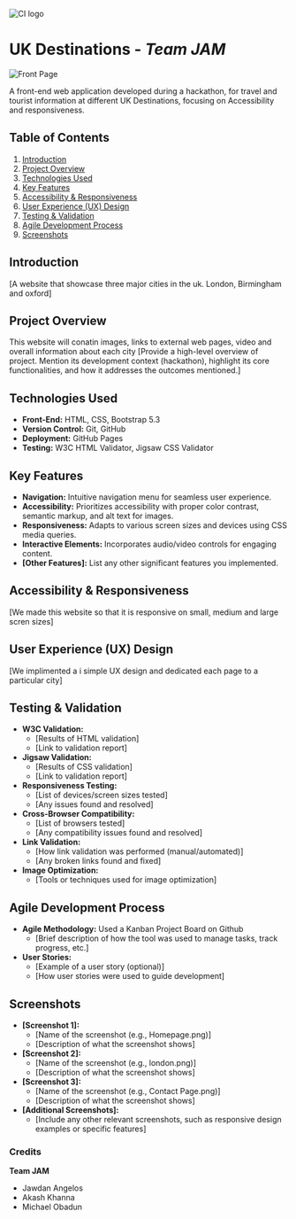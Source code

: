 ![CI logo](https://codeinstitute.s3.amazonaws.com/fullstack/ci_logo_small.png)

# UK Destinations - *Team JAM*

![Front Page](https://github.com/Jawdan-CI/UKDestinations/tree/main/assets/images/README/indexpage.png)

A front-end web application developed during a hackathon, for travel and tourist information at different UK Destinations, focusing on Accessibility and responsiveness.

## Table of Contents

1. [Introduction](#introduction)
2. [Project Overview](#project-overview)
3. [Technologies Used](#technologies-used)
4. [Key Features](#key-features)
5. [Accessibility & Responsiveness](#accessibility--responsiveness)
6. [User Experience (UX) Design](#user-experience-ux-design)
7. [Testing & Validation](#testing--validation)
8. [Agile Development Process](#agile-development-process)
9. [Screenshots](#screenshots)

## Introduction


[A website that showcase three major cities in the uk. London, Birmingham and oxford]

## Project Overview
This website will conatin images, links to external web pages, video and overall information about each city
[Provide a high-level overview of project. Mention its development context (hackathon), highlight its core functionalities, and how it addresses the outcomes mentioned.]

## Technologies Used

* **Front-End:** HTML, CSS, Bootstrap 5.3
* **Version Control:** Git, GitHub
* **Deployment:** GitHub Pages
* **Testing:** W3C HTML Validator, Jigsaw CSS Validator

## Key Features

* **Navigation:** Intuitive navigation menu for seamless user experience.
* **Accessibility:** Prioritizes accessibility with proper color contrast, semantic markup, and alt text for images.
* **Responsiveness:**  Adapts to various screen sizes and devices using CSS media queries.
* **Interactive Elements:** Incorporates audio/video controls for engaging content.
* **[Other Features]:** List any other significant features you implemented.

## Accessibility & Responsiveness

[We made this website so that it is responsive on small, medium and large scren sizes]

## User Experience (UX) Design

[We implimented a i simple UX design and dedicated each page to a particular city]

## Testing & Validation

* **W3C Validation:**  
    * [Results of HTML validation]
    * [Link to validation report]
* **Jigsaw Validation:** 
    * [Results of CSS validation]
    * [Link to validation report]
* **Responsiveness Testing:**  
    * [List of devices/screen sizes tested]
    * [Any issues found and resolved]
* **Cross-Browser Compatibility:** 
    * [List of browsers tested]
    * [Any compatibility issues found and resolved]
* **Link Validation:** 
    * [How link validation was performed (manual/automated)]
    * [Any broken links found and fixed]
* **Image Optimization:** 
    * [Tools or techniques used for image optimization]

## Agile Development Process

* **Agile Methodology:**  Used a Kanban Project Board on Github
    * [Brief description of how the tool was used to manage tasks, track progress, etc.]
* **User Stories:** 
    * [Example of a user story (optional)]
    * [How user stories were used to guide development]

## Screenshots

* **[Screenshot 1]:** 
    * [Name of the screenshot (e.g., Homepage.png)]
    * [Description of what the screenshot shows]
* **[Screenshot 2]:**
    * [Name of the screenshot (e.g., london.png)]
    * [Description of what the screenshot shows]
* **[Screenshot 3]:**
    * [Name of the screenshot (e.g., Contact Page.png)]
    * [Description of what the screenshot shows]
* **[Additional Screenshots]:**
    * [Include any other relevant screenshots, such as responsive design examples or specific features]

### Credits

**Team JAM**
- Jawdan Angelos
- Akash Khanna
- Michael Obadun

